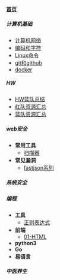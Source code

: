 
#### [首页](?file=home-首页)

##### 计算机基础
- [计算机网络](?file=001-计算机基础/01-计算机网络 "计算机网络")
- [编码和字符](?file=001-计算机基础/02-编码和字符 "编码和字符")
- [Linux命令](?file=001-计算机基础/03-Linux命令 "Linux命令")
- [git和github](?file=001-计算机基础/04-git和github "git和github")
- [docker](?file=001-计算机基础/05-docker "docker")

##### HW
- [HW蓝队总结](?file=002-HW/01-HW蓝队总结 "HW蓝队总结")
- [红队资源汇总](?file=002-HW/02-红队资源汇总 "红队资源汇总")
- [蓝队资源汇总](?file=002-HW/03-蓝队资源汇总 "蓝队资源汇总")

##### web安全
- **常用工具**
    - [扫描器](?file=003-web安全/00301-常用工具/01-扫描器 "扫描器")
- **常见漏洞**
    - [fastjson系列](?file=003-web安全/00302-常见漏洞/01-fastjson系列 "fastjson系列")

##### 系统安全

##### 编程
- **工具**
    - [正则表达式](?file=005-编程/00501-工具/01-正则表达式 "正则表达式")
- **前端**
    - [01-HTML](?file=005-编程/00502-前端/00520-01-HTML "01-HTML")
- **python3**
- **Go**
- **易语言**

##### 中医养生
